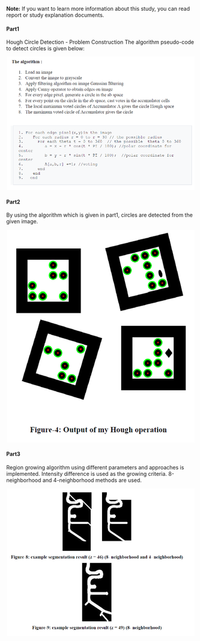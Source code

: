 <b>Note:</b> If you want to learn more information about this study, you can read report or study explanation documents.

<h4>Part1</h4>
Hough Circle Detection - Problem Construction
The algorithm pseudo-code to detect circles is given below:

<p align="center">
<img src="./Outputs/Part1.PNG" alt="ss" width="500"/>
</p>

<h4>Part2</h4>
By using the algorithm which is given in part1, circles are detected from the given image.

<p align="center">
<img src="./Outputs/Part2.PNG" alt="ss" width="500"/>
</p>

<h4>Part3</h4>
Region growing algorithm using different parameters and approaches is implemented. Intensity difference is used as the growing criteria. 8-neighborhood and 4-neighborhood methods are used.

<p align="center">
<img src="./Outputs/Part3.PNG" alt="ss" width="500"/>
</p>


